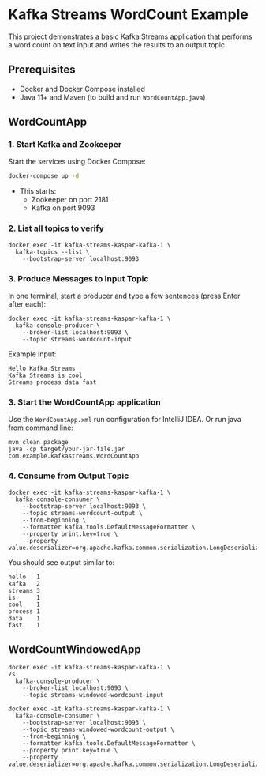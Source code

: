 # Kafka Streams WordCount Example

This project demonstrates a basic Kafka Streams application that performs a word count on text input and writes the results to an output topic.

## Prerequisites

- Docker and Docker Compose installed
- Java 11+ and Maven (to build and run `WordCountApp.java`)

## WordCountApp

### 1. Start Kafka and Zookeeper

Start the services using Docker Compose:

```bash
docker-compose up -d
```
- This starts:
    - Zookeeper on port 2181
    - Kafka on port 9093


### 2. List all topics to verify

```shell
docker exec -it kafka-streams-kaspar-kafka-1 \
  kafka-topics --list \
    --bootstrap-server localhost:9093
```
### 3. Produce Messages to Input Topic
In one terminal, start a producer and type a few sentences (press Enter after each):

```shell
docker exec -it kafka-streams-kaspar-kafka-1 \
  kafka-console-producer \
    --broker-list localhost:9093 \
    --topic streams-wordcount-input
```

Example input:

```text
Hello Kafka Streams
Kafka Streams is cool
Streams process data fast
```

### 3. Start the WordCountApp application

Use the `WordCountApp.xml` run configuration for IntelliJ IDEA.
Or run java from command line:
```text
mvn clean package
java -cp target/your-jar-file.jar com.example.kafkastreams.WordCountApp
```

### 4. Consume from Output Topic

```shell
docker exec -it kafka-streams-kaspar-kafka-1 \
  kafka-console-consumer \
    --bootstrap-server localhost:9093 \
    --topic streams-wordcount-output \
    --from-beginning \
    --formatter kafka.tools.DefaultMessageFormatter \
    --property print.key=true \
    --property value.deserializer=org.apache.kafka.common.serialization.LongDeserializer
```

You should see output similar to:
```text
hello   1
kafka   2
streams 3
is      1
cool    1
process 1
data    1
fast    1
```

## WordCountWindowedApp
```shell
docker exec -it kafka-streams-kaspar-kafka-1 \                                                                                                                                               7s
  kafka-console-producer \
    --broker-list localhost:9093 \
    --topic streams-windowed-wordcount-input
```

```shell
docker exec -it kafka-streams-kaspar-kafka-1 \
  kafka-console-consumer \
    --bootstrap-server localhost:9093 \
    --topic streams-windowed-wordcount-output \
    --from-beginning \
    --formatter kafka.tools.DefaultMessageFormatter \
    --property print.key=true \
    --property value.deserializer=org.apache.kafka.common.serialization.LongDeserializer
```